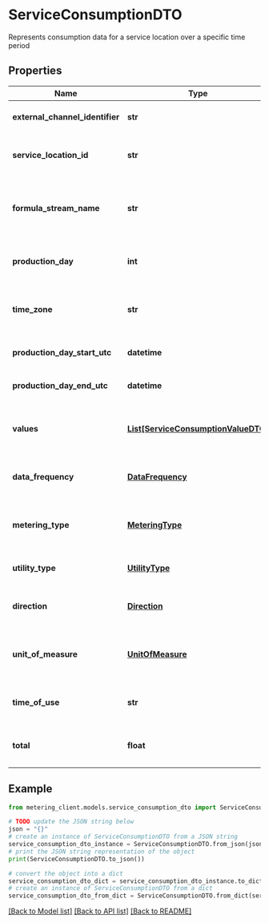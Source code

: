 # ServiceConsumptionDTO

Represents consumption data for a service location over a specific time period

## Properties

Name | Type | Description | Notes
------------ | ------------- | ------------- | -------------
**external_channel_identifier** | **str** | External identifier for the channel | [optional] 
**service_location_id** | **str** | Unique identifier of the service location | [optional] 
**formula_stream_name** | **str** | Name of the formula stream that generated this consumption | [optional] 
**production_day** | **int** | Day number for which the consumption is calculated | [optional] 
**time_zone** | **str** | Time zone identifier for the consumption data | [optional] 
**production_day_start_utc** | **datetime** | Start of the production day in UTC | [optional] 
**production_day_end_utc** | **datetime** | End of the production day in UTC | [optional] 
**values** | [**List[ServiceConsumptionValueDTO]**](ServiceConsumptionValueDTO.md) | List of consumption values with their time periods | [optional] 
**data_frequency** | [**DataFrequency**](DataFrequency.md) | Frequency of the consumption data points | [optional] 
**metering_type** | [**MeteringType**](MeteringType.md) | Type of metering used for the consumption data | [optional] 
**utility_type** | [**UtilityType**](UtilityType.md) | Type of utility being measured | [optional] 
**direction** | [**Direction**](Direction.md) | Direction of the consumption flow | [optional] 
**unit_of_measure** | [**UnitOfMeasure**](UnitOfMeasure.md) | Unit of measure for the consumption values | [optional] 
**time_of_use** | **str** | Time of use classification for the consumption | [optional] 
**total** | **float** | Total consumption value for the period | [optional] 

## Example

```python
from metering_client.models.service_consumption_dto import ServiceConsumptionDTO

# TODO update the JSON string below
json = "{}"
# create an instance of ServiceConsumptionDTO from a JSON string
service_consumption_dto_instance = ServiceConsumptionDTO.from_json(json)
# print the JSON string representation of the object
print(ServiceConsumptionDTO.to_json())

# convert the object into a dict
service_consumption_dto_dict = service_consumption_dto_instance.to_dict()
# create an instance of ServiceConsumptionDTO from a dict
service_consumption_dto_from_dict = ServiceConsumptionDTO.from_dict(service_consumption_dto_dict)
```
[[Back to Model list]](../README.md#documentation-for-models) [[Back to API list]](../README.md#documentation-for-api-endpoints) [[Back to README]](../README.md)


